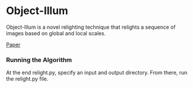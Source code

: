 # Object-Illum

Object-Illum is a novel relighting technique that relights a sequence of images based on global and local scales.

[Paper](http://cardadfar.com/assets/project-descriptions/images/light-stabilization/paper.pdf)

### Running the Algorithm

At the end relight.py, specify an input and output directory. From there, run the relight.py file.
